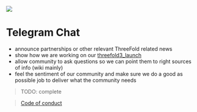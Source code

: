 ![](img/note_team.jpg)

# Telegram Chat

- announce partnerships or other relevant ThreeFold related news
- show how we are working on our [threefold3_launch](threefold3_launch)
- allow community to ask questions so we can point them to right sources of info (wiki mainly)
- feel the sentiment of our community and make sure we do a good as possible job to deliver what the community needs

> TODO: complete

> [Code of conduct](code_conduct)